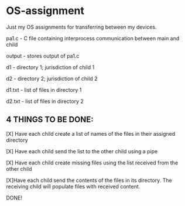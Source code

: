 # OS-assignment

Just my OS assignments for transferring between my devices.

pa1.c - C file containing interprocess communication between main and child

output - stores output of pa1.c

d1 - directory 1; jurisdiction of child 1

d2 - directory 2; jurisdiction of child 2

d1.txt - list of files in directory 1

d2.txt - list of files in directory 2

## 4 THINGS TO BE DONE:

[X] Have each child create a list of names of the files in their assigned directory

[X] Have each child send the list to the other child using a pipe

[X] Have each child create missing files using the list received from the other child

[X]Have each child send the contents of the files in its directory. The receiving child will populate files with received content.

DONE!


